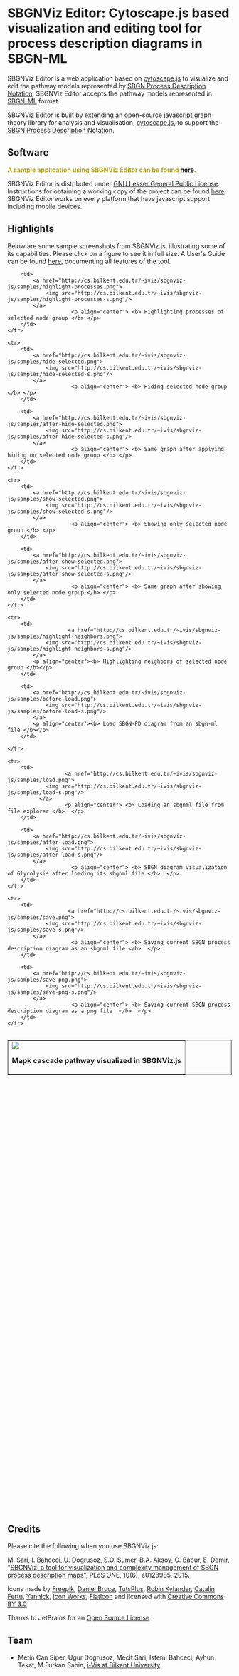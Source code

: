 # SBGNViz Editor: Cytoscape.js based visualization and editing tool for process description diagrams in SBGN-ML

SBGNViz Editor is a web application based on [cytoscape.js](http://cytoscape.github.io/cytoscape.js/) to visualize and edit the pathway models represented by [SBGN Process Description Notation](http://www.sbgn.org/Image:Refcard-PD.png). SBGNViz Editor accepts the pathway models represented in [SBGN-ML](http://sourceforge.net/apps/mediawiki/libsbgn/index.php?title=Exchange_Format) format.

SBGNViz Editor is built by extending an open-source javascript graph theory library for analysis and visualisation, [cytoscape.js](http://cytoscape.github.io/cytoscape.js/), to support the [SBGN Process Description Notation](http://www.sbgn.org/Image:Refcard-PD.png). 
<br/>

## Software

<font color="#B3A31D"><b>A sample application using SBGNViz Editor can be found [here](http://www.cs.bilkent.edu.tr/~ivis/SBGNViz.js_editor/sample-app/).</b></font>

SBGNViz Editor is distributed under [GNU Lesser General Public License](http://www.gnu.org/licenses/lgpl.html). Instructions for obtaining a working copy of the project can be found [here](https://github.com/PathwayCommons/sbgnviz-js/wiki/Obtaining-A-Working-Copy). SBGNViz Editor works on every platform that have javascript support including mobile devices.
<br/>

## Highlights

Below are some sample screenshots from SBGNViz.js, illustrating some of its capabilities. Please click on a figure to see it in full size. A User's Guide can be found [here](http://www.cs.bilkent.edu.tr/~ivis/sbgnviz-js/SBGNViz.js-1.0.UG.pdf), documenting all features of the tool.

<table  border="1" width="800px" align="left">
	<tr>
		<td>
			<a href="http://cs.bilkent.edu.tr/~ivis/sbgnviz-js/samples/mapk-cascade.png">
				<img src="http://cs.bilkent.edu.tr/~ivis/sbgnviz-js/samples/mapk-cascade-s.png"/>
			</a>
                        <p align="center"> <b> Mapk cascade pathway visualized in SBGNViz.js </b> </p>
		</td>

		<td>     	
			<a href="http://cs.bilkent.edu.tr/~ivis/sbgnviz-js/samples/highlight-processes.png">
				<img src="http://cs.bilkent.edu.tr/~ivis/sbgnviz-js/samples/highlight-processes-s.png"/>
			</a>
                        <p align="center"> <b> Highlighting processes of selected node group </b> </p>
		</td>
	</tr>

	<tr>
		<td>
			<a href="http://cs.bilkent.edu.tr/~ivis/sbgnviz-js/samples/hide-selected.png">
				<img src="http://cs.bilkent.edu.tr/~ivis/sbgnviz-js/samples/hide-selected-s.png"/>
			</a>
                        <p align="center"> <b> Hiding selected node group </b> </p>
		</td>

		<td>     	
			<a href="http://cs.bilkent.edu.tr/~ivis/sbgnviz-js/samples/after-hide-selected.png">
				<img src="http://cs.bilkent.edu.tr/~ivis/sbgnviz-js/samples/after-hide-selected-s.png"/>
			</a>
                        <p align="center"> <b> Same graph after applying hiding on selected node group </b> </p>
		</td>
	</tr>

	<tr>
		<td>
			<a href="http://cs.bilkent.edu.tr/~ivis/sbgnviz-js/samples/show-selected.png">
				<img src="http://cs.bilkent.edu.tr/~ivis/sbgnviz-js/samples/show-selected-s.png"/>
			</a>
                        <p align="center"> <b> Showing only selected node group </b> </p>
		</td>

		<td>     	
			<a href="http://cs.bilkent.edu.tr/~ivis/sbgnviz-js/samples/after-show-selected.png">
				<img src="http://cs.bilkent.edu.tr/~ivis/sbgnviz-js/samples/after-show-selected-s.png"/>
			</a>
                        <p align="center"> <b> Same graph after showing only selected node group </b> </p>
		</td>
	</tr>

	<tr>
		<td>			
                       <a href="http://cs.bilkent.edu.tr/~ivis/sbgnviz-js/samples/highlight-neighbors.png">
				<img src="http://cs.bilkent.edu.tr/~ivis/sbgnviz-js/samples/highlight-neighbors-s.png"/>
			</a>
			<p align="center"><b> Highlighting neighbors of selected node group </b></p>		
		</td>

		<td>			
			<a href="http://cs.bilkent.edu.tr/~ivis/sbgnviz-js/samples/before-load.png">
				<img src="http://cs.bilkent.edu.tr/~ivis/sbgnviz-js/samples/before-load-s.png"/>
			</a>
			<p align="center"><b> Load SBGN-PD diagram from an sbgn-ml file </b></p>	
		</td>

	</tr>

	<tr>
		<td>			
                      <a href="http://cs.bilkent.edu.tr/~ivis/sbgnviz-js/samples/load.png">
				<img src="http://cs.bilkent.edu.tr/~ivis/sbgnviz-js/samples/load-s.png"/>
		      </a>
                      <p align="center"> <b> Loading an sbgnml file from file explorer </b>  </p>
		</td>

		<td>
			<a href="http://cs.bilkent.edu.tr/~ivis/sbgnviz-js/samples/after-load.png">
				<img src="http://cs.bilkent.edu.tr/~ivis/sbgnviz-js/samples/after-load-s.png"/>
			</a>
                        <p align="center"> <b> SBGN diagram visualization of Glycolysis after loading its sbgnml file </b>  </p>
		</td>
	</tr>

	<tr>
		<td>			
                       <a href="http://cs.bilkent.edu.tr/~ivis/sbgnviz-js/samples/save.png">
				<img src="http://cs.bilkent.edu.tr/~ivis/sbgnviz-js/samples/save-s.png"/>
			</a>
                        <p align="center"> <b> Saving current SBGN process description diagram as an sbgnml file </b>  </p>
		</td>

		<td>
			<a href="http://cs.bilkent.edu.tr/~ivis/sbgnviz-js/samples/save-png.png">
				<img src="http://cs.bilkent.edu.tr/~ivis/sbgnviz-js/samples/save-png-s.png"/>
			</a>
                        <p align="center"> <b> Saving current SBGN process description diagram as a png file  </b>  </p>
		</td>
	</tr>

</table>

<br/><br/><br/><br/><br/><br/><br/><br/><br/><br/><br/><br/><br/><br/><br/><br/><br/><br/><br/><br/><br/><br/><br/><br/><br/><br/><br/><br/><br/><br/><br/><br/><br/><br/><br/><br/><br/><br/><br/><br/><br/><br/><br/><br/><br/><br/><br/><br/><br/><br/><br/><br/><br/><br/><br/><br/><br/><br/><br/><br/><br/><br/><br/>

## Credits

Please cite the following when you use SBGNViz.js:

M. Sari, I. Bahceci, U. Dogrusoz, S.O. Sumer, B.A. Aksoy, O. Babur, E. Demir, "[SBGNViz: a tool for visualization and complexity management of SBGN process description maps](http://journals.plos.org/plosone/article?id=10.1371/journal.pone.0128985)", PLoS ONE, 10(6), e0128985, 2015.

Icons made by [Freepik](http://www.freepik.com), 
[Daniel Bruce](http://www.flaticon.com/authors/daniel-bruce), 
[TutsPlus](http://www.flaticon.com/authors/tutsplus),
[Robin Kylander](http://www.flaticon.com/authors/robin-kylander),
[Catalin Fertu](http://www.flaticon.com/authors/catalin-fertu),
[Yannick](http://www.flaticon.com/authors/yannick),
[Icon Works](http://www.flaticon.com/authors/icon-works),
[Flaticon](http://www.flaticon.com) and licensed with 
[Creative Commons BY 3.0](http://creativecommons.org/licenses/by/3.0/)

Thanks to JetBrains for an [Open Source License](https://www.jetbrains.com/buy/opensource/)

## Team

  * Metin Can Siper, Ugur Dogrusoz, Mecit Sari, Istemi Bahceci, Ayhun Tekat, M.Furkan Sahin, [i-Vis at Bilkent University](http://www.cs.bilkent.edu.tr/~ivis)
